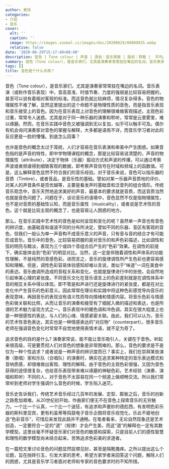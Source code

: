 ```yaml
---
author: 麦琼
categories:
- 介绍
- 音乐
cover:
  alt: ''
  caption: ''
  image: https://images.soomal.cc/images/doc/20200629/00089835.webp
  relative: false
date: '2020-06-29T15:17:40+08:00'
description: 音色 | Tone colour | 声音 | 源自：音乐周报 | 版权：转载 |  平均/总评分：00.00/0
summary: 音色（Tone colour），是音乐家们，尤其是演奏家常常挂在嘴边的名词。音乐表演（或称作音乐表现）中，音高音准、时值节奏、力度的强弱是比较容易把握的，甚至可以说有着相对客观的标准。而这音色就比较麻烦，情况复杂得多……
tags: []
title: 音色是个什么东西？
---
```


音色（Tone colour），是音乐家们，尤其是演奏家常常挂在嘴边的名词。音乐表演（或称作音乐表现）中，音高音准、时值节奏、力度的强弱是比较容易把握的，甚至可以说有着相对客观的标准。而这音色就比较麻烦，情况复杂得多。音色的物理属性不难了解，显然这里提出的这个命题不是物理性质的音色，而是指音乐表现和音乐接受上的音色。因为在音乐表现上对音色的理解很难做客观描述，主观色彩过重，常常令人迷惑。尤其是对于同一种乐器的演奏和聆听，常常是云里雾里，难以琢磨。然而，在音乐实践中音色又被强调到无以复加，似乎可以触手可及。偶尔有机会询问演奏家对音色的掌握与解释，大多都是语焉不详，而音乐学习者对此的反应更是一脸的懵懂。到底怎么回事？

也许是音色的概念太过于笼统，人们才容易在音乐表演和审美中产生困惑。如果音色指的是声音的特性，即中学物理课程的概念，那是比较容易说清楚的，声音的物理属性（attribute），决定于物体（乐器）振动方式和声波的传播，可以通过考察声波或者频谱得到细致客观的数据，即考察声音信号在时域和频域上的函数值。可是，这么解释音色显然不符合我们的音乐经验。对于音乐来说，音色可以指乐器的音质（Timbre），或者音品，是音乐性的基础。譬如对某一乐器声音质地的评价、对某人的声音条件是否优越等，主要是看发声时基础音和泛音列的组合情形。传统音乐观念中，音乐天然地追求美好的声音，最基本的要求就是音质，而这音质当然也就是音色问题了。问题在于，谈论音乐的语境中，音色显然不仅是指物理属性，也不是对音质的基础性认知，而是音乐属性（musicality），或者说是艺术性的音色。这个就是比较主观的概念了，也是容易让人困惑的地方。

那么，在音乐实践中艺术性的音色是如何呈现和变化的呢？虽然单一声音也有音色的辨识度，由基础音和谐波不同的分布所决定，譬如不同的乐器、音区有客观的音色，但我们一般认为单一声音构不成音乐意义的声音，只有音与音的结合才有可能形成音乐。音乐中的音色，比较容易把握的是对音乐的和声色彩描述，比如调性和弦的明亮与黯淡，表现为三个或四个音组合后产生的“色彩”效果。在调性的前提下，确实能体会到“色彩”的明显对比。当然，这一定是伴随着调性和声体系的功能性理解，不是纯然的音感色彩。进而言之，音乐的旋律调性所产生色彩也更容易感知和理解。但是，调性色彩容易体验感知却难以言说，类似于“味道”一词在美食中的表述。音乐曲调所造成的音程关系和变化，也就是旋律进行中的张弛，会自然地引起审美心理的紧张度。不同音乐文化在音乐语言上的色彩差别就是在调性体系中音的相互关系中得以体现。即不管是和声进行还是旋律进行的紧张度，都是在对比变化中产生音乐的色彩意义。因此常常在理论和实践中将这种色彩感觉导向音乐的表现意味，再因音乐的表现没有语义性而导向情绪和情感内容。将音乐色彩与情感色彩做关联和比照，从而让音乐的演奏和接受有了细腻入微的描述和表达，也是所谓的艺术魅力呈现方式之一。音乐表现中的暖色调和冷色调，其实在很大程度上也是一种很感性的表达，与人们的心绪、情感紧密关联。由此，我们可以认为，音乐的艺术性音色表达，其实也是一种情感表达的“对应物”（counterpart）。很多音乐老师在强调音色变化时常常不自觉地使用表情术语，就不足为奇了。

追求音色的目的是什么? 演奏家常说，能不能让音乐吸引人，关键在于音色。听起来很高级，可是要贯彻人们对音色的想象是非常困难的。那么，音色的要求是不是仅为一种个性追求？或者说是一种声音的辨识度而已？事实上，我们在崇拜某些演奏（歌唱）家和乐队（合唱队）的演奏时，确实在追求某种特定的音乐表达模式和音响质感，却很难做出客观、理性的解释。由于音色的主观色彩很强，又因为音色获得的途径很复杂，也给音乐表现带来难以琢磨的神秘色彩。艺术经验（演奏、演唱和聆听）不同的人，对于音色不太容易在同一个频道上做顺畅交流。所以我们常常听到老师对学生强调什么音色的时候，学生陷入迷茫。

音乐史告诉我们，传统艺术音乐经过几百年的发展、定型、膨胀之后，音乐的创新之路愈加艰难。从20世纪初开始，作曲家们便无不在音色上探索音乐的无穷魅力。一个比一个认真，一个比一个迷狂，有追求和声曼妙的德彪西，有发明色彩乐器的斯科里亚宾，更有利盖蒂等捣鼓电子音乐企图将音乐视觉化，乐此不疲地创造“色彩音乐”，可惜后来发现此路并不通畅。在笔者看来，无论自然现象还是艺术创造，一定要符合一定的“道”（规律）才会产生美，而这“道”的解释也一定有其数学模型。这里丝毫不怀疑音乐家们对音色的敏感和探索，只是目前人们的感性智慧和理性的数学模型尚未结合起来，苦煞追求色彩美的求道者。

在一篇短文里讨论音色的问题显然捉襟见肘，甚至是隔靴搔痒。之所以提出这么个论题，旨在抛砖引玉，引发大家的思考，希望方家学者来回答这个问题，解除人们的困惑，尤其是音乐学习者面对老师和专家的音色要求时的不知所措。
